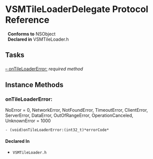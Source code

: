 # VSMTileLoaderDelegate Protocol Reference

&nbsp;&nbsp;**Conforms to** NSObject  
&nbsp;&nbsp;**Declared in** VSMTileLoader.h  

## Tasks

### 

[&ndash;&nbsp;onTileLoaderError:](#//api/name/onTileLoaderError:)  *required method*

<a title="Instance Methods" name="instance_methods"></a>
## Instance Methods

<a name="//api/name/onTileLoaderError:" title="onTileLoaderError:"></a>
### onTileLoaderError:

NoError = 0,
NetworkError,
NotFoundError,
TimeoutError,
ClientError,
ServerError,
DataError,
OutOfRangeError,
OperationCanceled,
UnknownError = 1000

`- (void)onTileLoaderError:(int32_t)*errorCode*`

#### Declared In
* `VSMTileLoader.h`

